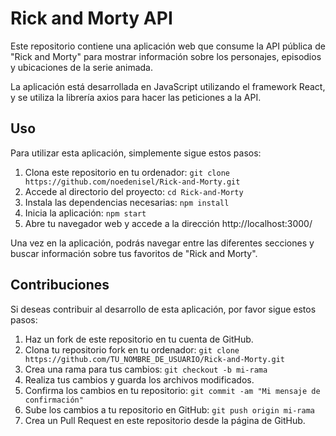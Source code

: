 # Rick and Morty API

Este repositorio contiene una aplicación web que consume la API pública de "Rick and Morty" para mostrar información sobre los personajes, episodios y ubicaciones de la serie animada.

La aplicación está desarrollada en JavaScript utilizando el framework React, y se utiliza la librería axios para hacer las peticiones a la API. 

## Uso

Para utilizar esta aplicación, simplemente sigue estos pasos:

1. Clona este repositorio en tu ordenador: `git clone https://github.com/noedenisel/Rick-and-Morty.git`
2. Accede al directorio del proyecto: `cd Rick-and-Morty`
3. Instala las dependencias necesarias: `npm install`
4. Inicia la aplicación: `npm start`
5. Abre tu navegador web y accede a la dirección http://localhost:3000/

Una vez en la aplicación, podrás navegar entre las diferentes secciones y buscar información sobre tus favoritos de "Rick and Morty".

## Contribuciones

Si deseas contribuir al desarrollo de esta aplicación, por favor sigue estos pasos:

1. Haz un fork de este repositorio en tu cuenta de GitHub.
2. Clona tu repositorio fork en tu ordenador: `git clone https://github.com/TU_NOMBRE_DE_USUARIO/Rick-and-Morty.git`
3. Crea una rama para tus cambios: `git checkout -b mi-rama`
4. Realiza tus cambios y guarda los archivos modificados.
5. Confirma los cambios en tu repositorio: `git commit -am "Mi mensaje de confirmación"`
6. Sube los cambios a tu repositorio en GitHub: `git push origin mi-rama`
7. Crea un Pull Request en este repositorio desde la página de GitHub.


